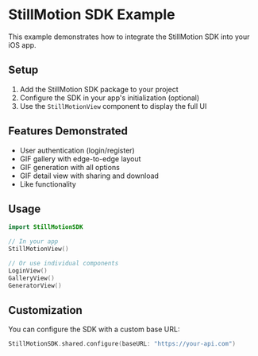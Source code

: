 # StillMotion SDK Example

This example demonstrates how to integrate the StillMotion SDK into your iOS app.

## Setup

1. Add the StillMotion SDK package to your project
2. Configure the SDK in your app's initialization (optional)
3. Use the `StillMotionView` component to display the full UI

## Features Demonstrated

- User authentication (login/register)
- GIF gallery with edge-to-edge layout
- GIF generation with all options
- GIF detail view with sharing and download
- Like functionality

## Usage

```swift
import StillMotionSDK

// In your app
StillMotionView()

// Or use individual components
LoginView()
GalleryView()
GeneratorView()
```

## Customization

You can configure the SDK with a custom base URL:

```swift
StillMotionSDK.shared.configure(baseURL: "https://your-api.com")
```